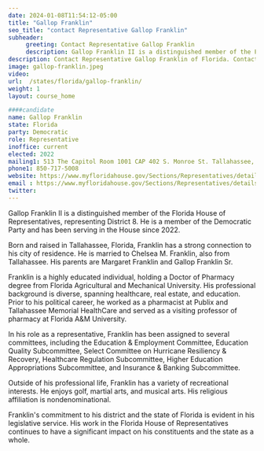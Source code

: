```yaml
---
date: 2024-01-08T11:54:12-05:00
title: "Gallop Franklin"
seo_title: "contact Representative Gallop Franklin"
subheader:
     greeting: Contact Representative Gallop Franklin
     description: Gallop Franklin II is a distinguished member of the Florida House of Representatives, representing District 8. He is a member of the Democratic Party and has been serving in the House since 2022.
description: Contact Representative Gallop Franklin of Florida. Contact information for Gallop Franklin includes email address, phone number, and mailing address.
image: gallop-franklin.jpeg
video:
url:  /states/florida/gallop-franklin/
weight: 1
layout: course_home

####candidate
name: Gallop Franklin
state: Florida
party: Democratic
role: Representative
inoffice: current
elected: 2022
mailing1: 513 The Capitol Room 1001 CAP 402 S. Monroe St. Tallahassee, FL 32399-1300
phone1: 850-717-5008
website: https://www.myfloridahouse.gov/Sections/Representatives/details.aspx?MemberId=4863&LegislativeTermId=90/
email : https://www.myfloridahouse.gov/Sections/Representatives/details.aspx?MemberId=4863&LegislativeTermId=90/
twitter:
---
```


Gallop Franklin II is a distinguished member of the Florida House of Representatives, representing District 8. He is a member of the Democratic Party and has been serving in the House since 2022.

Born and raised in Tallahassee, Florida, Franklin has a strong connection to his city of residence. He is married to Chelsea M. Franklin, also from Tallahassee. His parents are Margaret Franklin and Gallop Franklin Sr.

Franklin is a highly educated individual, holding a Doctor of Pharmacy degree from Florida Agricultural and Mechanical University. His professional background is diverse, spanning healthcare, real estate, and education. Prior to his political career, he worked as a pharmacist at Publix and Tallahassee Memorial HealthCare and served as a visiting professor of pharmacy at Florida A&M University.

In his role as a representative, Franklin has been assigned to several committees, including the Education & Employment Committee, Education Quality Subcommittee, Select Committee on Hurricane Resiliency & Recovery, Healthcare Regulation Subcommittee, Higher Education Appropriations Subcommittee, and Insurance & Banking Subcommittee.

Outside of his professional life, Franklin has a variety of recreational interests. He enjoys golf, martial arts, and musical arts. His religious affiliation is nondenominational.

Franklin's commitment to his district and the state of Florida is evident in his legislative service. His work in the Florida House of Representatives continues to have a significant impact on his constituents and the state as a whole.
